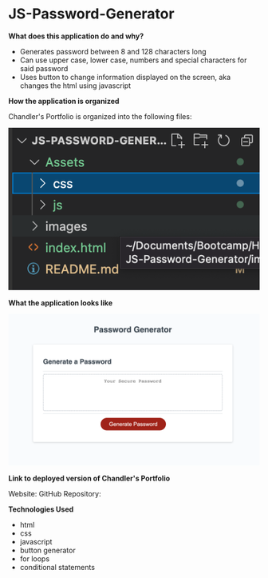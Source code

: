 # JS-Password-Generator

**What does this application do and why?**

* Generates password between 8 and 128 characters long 
* Can use upper case, lower case, numbers and special characters for said password
* Uses button to change information displayed on the screen, aka changes the html using javascript


**How the application is organized**

Chandler's Portfolio is organized into the following files: 

![Files](./images/Screen%20Shot%202022-04-23%20at%203.31.33%20PM.png)

<!-- **Step-by-Step on how to run the application** -->
**What the application looks like**

![Image of Homepage](./images/Screen%20Shot%202022-04-23%20at%203.33.50%20PM.png)

**Link to deployed version of Chandler's Portfolio**

Website:
GitHub Repository:

**Technologies Used** 

* html
* css
* javascript
* button generator
* for loops
* conditional statements

